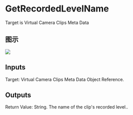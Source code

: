 # GetRecordedLevelName

Target is Virtual Camera Clips Meta Data

## 图示

![]($-20221218-18172972.png)

## Inputs

Target: Virtual Camera Clips Meta Data Object Reference.  

## Outputs

Return Value: String. The name of the clip's recorded level..

